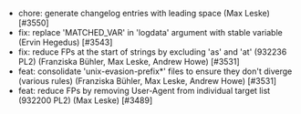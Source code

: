  * chore: generate changelog entries with leading space (Max Leske) [#3550]
 * fix: replace 'MATCHED_VAR' in 'logdata' argument with stable variable (Ervin Hegedus) [#3543]
 * fix: reduce FPs at the start of strings by excluding 'as' and 'at' (932236 PL2) (Franziska Bühler, Max Leske, Andrew Howe) [#3531]
 * feat: consolidate 'unix-evasion-prefix*' files to ensure they don't diverge (various rules) (Franziska Bühler, Max Leske, Andrew Howe) [#3531]
 * feat: reduce FPs by removing User-Agent from individual target list (932200 PL2) (Max Leske) [#3489]
